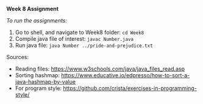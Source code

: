 **Week 8 Assignment**

*To run the assignments:*

1. Go to shell, and navigate to Week8 folder: `cd Week8`
2. Compile java file of interest: `javac Number.java`
3. Run java file: `java Number ../pride-and-prejudice.txt`

Sources:
- Reading files: https://www.w3schools.com/java/java_files_read.asp
- Sorting hashmap: https://www.educative.io/edpresso/how-to-sort-a-java-hashmap-by-value
- For program style:
https://github.com/crista/exercises-in-programming-style/